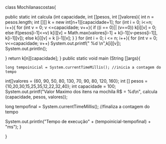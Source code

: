 
class Mochilanascostas{
	
public static int calcula (int capacidade, int []pesos, int []valores){
int n = pesos.length;
    int [][] k = new int[n+1][capacidade+1];
      for (int i = 0; i<=n; i++){
        for (int v = 0; v <=capacidade; v++){
          if ((i == 0)|| (v==0))
            k[i][v] = 0;
            else
            if(pesos[i-1]<=v)
                k[i][v] = Math.max(valores[i-1] + k[i-1][v-pesos[i-1]], k[i-1][v]);
            else
                k[i][v] = k [i-1][v];
}
        }
        for (int i = 0; i <= n; i++){
            for (int v = 0; v<=capacidade; v++)
                System.out.printf(" %d \n",k[i][v]);
            System.out.println();
        
}
return k[n][capacidade];
}
public static void main (String []args){
	
	long tempoinicial = System.currentTimeMillis(); //inicia a contagem do tempo
    
int[]valores = {60, 90, 50, 80, 130, 70, 90, 80, 120, 160};
int [] pesos = {10,20,30,15,25,35,12,22,32,40};
int capacidade = 100;
System.out.printf("Valor Maximo dos itens na mochila R$ = %d\n", calcula (capacidade, pesos, valores));

long tempofinal = System.currentTimeMillis(); //finaliza a contagem do tempo

System.out.println("Tempo de execução" + (tempoinicial-tempofinal) + "ms");
}

}

